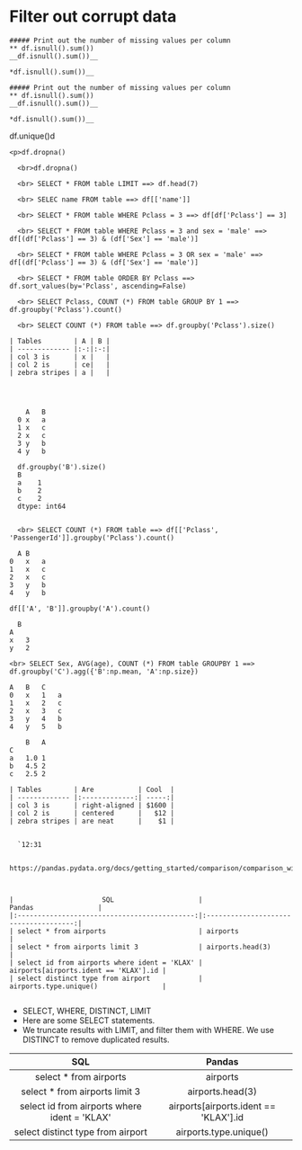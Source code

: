 
# Filter out corrupt data


```
##### Print out the number of missing values per column
** df.isnull().sum())
__df.isnull().sum())__

*df.isnull().sum())__
```

```
##### Print out the number of missing values per column
** df.isnull().sum())
__df.isnull().sum())__

*df.isnull().sum())__

```
df.unique()d

```
<p>df.dropna()

  <br>df.dropna()
  
  <br> SELECT * FROM table LIMIT ==> df.head(7)
  
  <br> SELEC name FROM table ==> df[['name']]
  
  <br> SELECT * FROM table WHERE Pclass = 3 ==> df[df['Pclass'] == 3]
  
  <br> SELECT * FROM table WHERE Pclass = 3 and sex = 'male' ==> df[(df['Pclass'] == 3) & (df['Sex'] == 'male')]
  
  <br> SELECT * FROM table WHERE Pclass = 3 OR sex = 'male' ==> df[(df['Pclass'] == 3) & (df['Sex'] == 'male')]
  
  <br> SELECT * FROM table ORDER BY Pclass ==> df.sort_values(by='Pclass', ascending=False)
  
  <br> SELECT Pclass, COUNT (*) FROM table GROUP BY 1 ==> df.groupby('Pclass').count()
  
  <br> SELECT COUNT (*) FROM table ==> df.groupby('Pclass').size()
  
| Tables        | A | B |
| ------------- |:-:|:-:|
| col 3 is      | x |   |
| col 2 is      | ce|   |
| zebra stripes | a |   |
  
  
  
  
    A	B
  0	x	a
  1	x	c
  2	x	c
  3	y	b
  4	y	b

  df.groupby('B').size()
  B
  a    1
  b    2
  c    2
  dtype: int64
  
  
  <br> SELECT COUNT (*) FROM table ==> df[['Pclass', 'PassengerId']].groupby('Pclass').count()
  
  A	B
0	x	a
1	x	c
2	x	c
3	y	b
4	y	b

df[['A', 'B']].groupby('A').count()

  B
A	
x	3
y	2

<br> SELECT Sex, AVG(age), COUNT (*) FROM table GROUPBY 1 ==> df.groupby('C').agg({'B':np.mean, 'A':np.size})

A	B	C
0	x	1	a
1	x	2	c
2	x	3	c
3	y	4	b
4	y	5	b

	B	A
C		
a	1.0	1
b	4.5	2
c	2.5	2

| Tables        | Are           | Cool  |
| ------------- |:-------------:| -----:|
| col 3 is      | right-aligned | $1600 |
| col 2 is      | centered      |   $12 |
| zebra stripes | are neat      |    $1 |

  
  `12:31
  
  https://pandas.pydata.org/docs/getting_started/comparison/comparison_with_sql.html
  
  
  
|                      SQL                     |                 Pandas                |
|:--------------------------------------------:|:-------------------------------------:|
| select * from airports                       | airports                              |
| select * from airports limit 3               | airports.head(3)                      |
| select id from airports where ident = 'KLAX' | airports[airports.ident == 'KLAX'].id |
| select distinct type from airport            | airports.type.unique()                |


```

* SELECT, WHERE, DISTINCT, LIMIT
* Here are some SELECT statements. 
* We truncate results with LIMIT, and filter them with WHERE. We use DISTINCT to remove duplicated results.

|                      SQL                     |                 Pandas                |
|:--------------------------------------------:|:-------------------------------------:|
| select * from airports                       | airports                              |
| select * from airports limit 3               | airports.head(3)                      |
| select id from airports where ident = 'KLAX' | airports[airports.ident == 'KLAX'].id |
| select distinct type from airport            | airports.type.unique()                |
